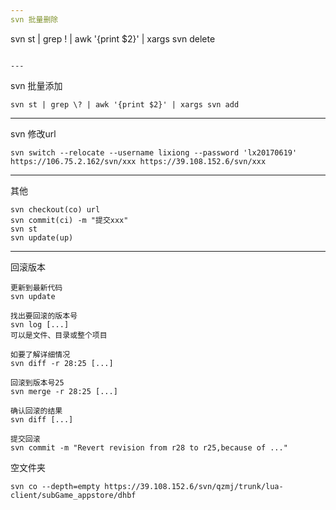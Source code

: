 ```yaml
---
svn 批量删除
```
svn st | grep ! | awk '{print $2}' | xargs svn delete
```

---
```

svn 批量添加
```
svn st | grep \? | awk '{print $2}' | xargs svn add
```

---
svn 修改url
```
svn switch --relocate --username lixiong --password 'lx20170619' https://106.75.2.162/svn/xxx https://39.108.152.6/svn/xxx
```

---
其他
```shell
svn checkout(co) url
svn commit(ci) -m "提交xxx"
svn st
svn update(up)
```

---
回滚版本
```
更新到最新代码
svn update

找出要回滚的版本号
svn log [...]
可以是文件、目录或整个项目

如要了解详细情况
svn diff -r 28:25 [...]

回滚到版本号25
svn merge -r 28:25 [...]

确认回滚的结果
svn diff [...]

提交回滚
svn commit -m "Revert revision from r28 to r25,because of ..."
```

空文件夹
```shell
svn co --depth=empty https://39.108.152.6/svn/qzmj/trunk/lua-client/subGame_appstore/dhbf
```
